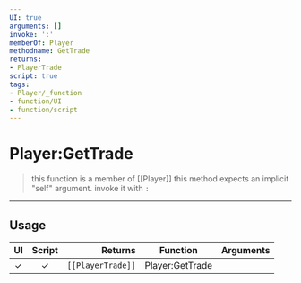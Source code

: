 ```yaml
---
UI: true
arguments: []
invoke: ':'
memberOf: Player
methodname: GetTrade
returns:
- PlayerTrade
script: true
tags:
- Player/_function
- function/UI
- function/script
---
```

# Player:GetTrade
> this function is a member of [[Player]]
> this method expects an implicit "self" argument. invoke it with `:`
-----
## Usage
|  UI | Script | Returns | Function | Arguments |
|:---:|:------:|-------:|:--------:|:---------|
|✓|✓|<code>[[PlayerTrade]]<code/>|Player:GetTrade||
